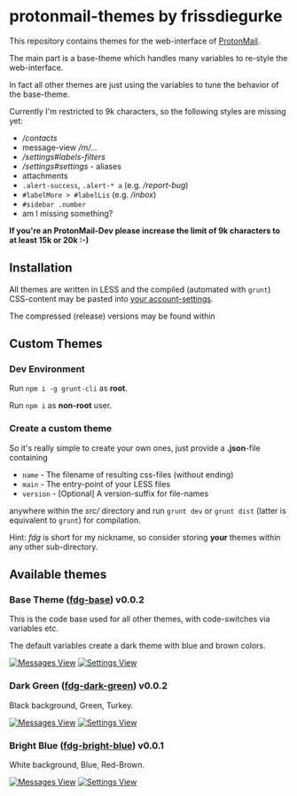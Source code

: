 # protonmail-themes by frissdiegurke

This repository contains themes for the web-interface of [ProtonMail](https://protonmail.ch).

The main part is a base-theme which handles many variables to re-style the web-interface.

In fact all other themes are just using the variables to tune the behavior of the base-theme.

Currently I'm restricted to 9k characters, so the following styles are missing yet:

* */contacts*
* message-view */m/...*
* */settings#labels-filters*
* */settings#settings* - aliases
* attachments
* `.alert-success`, `.alert-* a` (e.g. */report-bug*)
* `#labelMore > #labelLis` (e.g. */inbox*)
* `#sidebar .number`
* am I missing something?

**If you're an ProtonMail-Dev please increase the limit of 9k characters to at least 15k or 20k :-)**

## Installation

All themes are written in LESS and the compiled (automated with `grunt`) CSS-content may be pasted into
[your account-settings](https://protonmail.ch/settings#theme).

The compressed (release) versions may be found within 

## Custom Themes

### Dev Environment

Run `npm i -g grunt-cli` as **root**.

Run `npm i` as **non-root** user.

### Create a custom theme

So it's really simple to create your own ones, just provide a **.json**-file containing
 
 * `name` - The filename of resulting css-files (without ending)
 * `main` - The entry-point of your LESS files
 * `version` - [Optional] A version-suffix for file-names

anywhere within the *src/* directory and run `grunt dev` or `grunt dist` (latter is equivalent to `grunt`) for
compilation.

Hint: *fdg* is short for my nickname, so consider storing **your** themes within any other sub-directory.

## Available themes

### Base Theme ([fdg-base](https://raw.githubusercontent.com/frissdiegurke/protonmail-themes/master/dist/fdg-base-v0.0.2.min.css)) v0.0.2

This is the code base used for all other themes, with code-switches via variables etc.

The default variables create a dark theme with blue and brown colors.

[![Messages View](https://raw.githubusercontent.com/frissdiegurke/protonmail-themes/master/screenshots/base-messages.jpg)](https://raw.githubusercontent.com/frissdiegurke/protonmail-themes/master/screenshots/base-messages.jpg)
[![Settings View](https://raw.githubusercontent.com/frissdiegurke/protonmail-themes/master/screenshots/base-settings.jpg)](https://raw.githubusercontent.com/frissdiegurke/protonmail-themes/master/screenshots/base-settings.jpg)

### Dark Green ([fdg-dark-green](https://raw.githubusercontent.com/frissdiegurke/protonmail-themes/master/dist/fdg-dark-green-v0.0.2.min.css)) v0.0.2

Black background, Green, Turkey.

[![Messages View](https://raw.githubusercontent.com/frissdiegurke/protonmail-themes/master/screenshots/dark-green-messages.jpg)](https://raw.githubusercontent.com/frissdiegurke/protonmail-themes/master/screenshots/dark-green-messages.jpg)
[![Settings View](https://raw.githubusercontent.com/frissdiegurke/protonmail-themes/master/screenshots/dark-green-settings.jpg)](https://raw.githubusercontent.com/frissdiegurke/protonmail-themes/master/screenshots/dark-green-settings.jpg)

### Bright Blue ([fdg-bright-blue](https://raw.githubusercontent.com/frissdiegurke/protonmail-themes/master/dist/fdg-bright-blue-v0.0.1.min.css)) v0.0.1

White background, Blue, Red-Brown.

[![Messages View](https://raw.githubusercontent.com/frissdiegurke/protonmail-themes/master/screenshots/bright-blue-messages.jpg)](https://raw.githubusercontent.com/frissdiegurke/protonmail-themes/master/screenshots/bright-blue-messages.jpg)
[![Settings View](https://raw.githubusercontent.com/frissdiegurke/protonmail-themes/master/screenshots/bright-blue-settings.jpg)](https://raw.githubusercontent.com/frissdiegurke/protonmail-themes/master/screenshots/bright-blue-settings.jpg)
